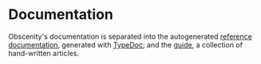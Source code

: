 # Documentation

Obscenity's documentation is separated into the autogenerated [reference documentation](./reference/), generated with [TypeDoc](https://typedoc.org/); and the [guide](./guide/), a collection of hand-written articles.
